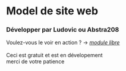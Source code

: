 # Model de site web
### Développer par Ludovic ou Abstra208
Voulez-vous le voir en action ? -> *[module libre](https://modulelibre.netlify.app)* <br><br>
Ceci est gratuit et est en dévelopement <br>
merci de votre patience
